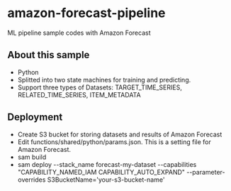 # amazon-forecast-pipeline
ML pipeline sample codes with Amazon Forecast

## About this sample
- Python
- Splitted into two state machines for training and predicting.
- Support three types of Datasets: TARGET_TIME_SERIES, RELATED_TIME_SERIES, ITEM_METADATA

## Deployment
- Create S3 bucket for storing datasets and results of Amazon Forecast
- Edit functions/shared/python/params.json. This is a setting file for Amazon Forecast.
- sam build
- sam deploy --stack_name forecast-my-dataset --capabilities "CAPABILITY_NAMED_IAM CAPABILITY_AUTO_EXPAND" --parameter-overrides S3BucketName='your-s3-bucket-name'



